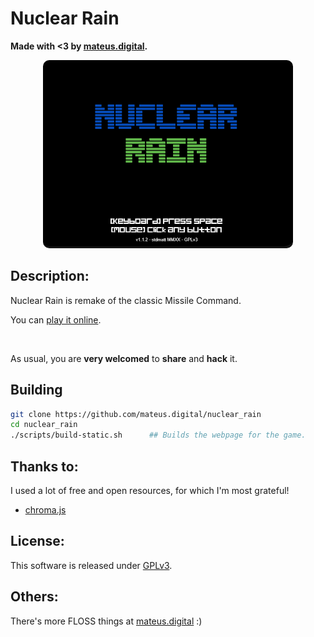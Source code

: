 # Nuclear Rain

**Made with <3 by [mateus.digital](https://mateus.digital).**


<p align="center">
    <img style="border-radius: 10px;" src="./res/readme_game.gif"/>
</p>

## Description:

Nuclear Rain is remake of the classic Missile Command.

You can [play it online](https://mateus.digital/nuclear_rain).

<br>

As usual, you are **very welcomed** to **share** and **hack** it.


## Building


```bash
git clone https://github.com/mateus.digital/nuclear_rain
cd nuclear_rain
./scripts/build-static.sh      ## Builds the webpage for the game.
```
## Thanks to:

I used a lot of free and open resources, for which I'm most grateful!

- [chroma.js](https://www.vis4.net/chromajs/)

## License:

This software is released under [GPLv3](https://www.gnu.org/licenses/gpl-3.0.en.html).


## Others:

There's more FLOSS things at [mateus.digital](https://mateus.digital) :)
